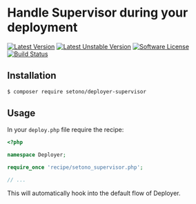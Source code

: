 # Handle Supervisor during your deployment

[![Latest Version][ico-version]][link-packagist]
[![Latest Unstable Version][ico-unstable-version]][link-packagist]
[![Software License][ico-license]](LICENSE)
[![Build Status][ico-github-actions]][link-github-actions]

## Installation

```bash
$ composer require setono/deployer-supervisor
```

## Usage

In your `deploy.php` file require the recipe:

```php
<?php

namespace Deployer;

require_once 'recipe/setono_supervisor.php';

// ...
```

This will automatically hook into the default flow of Deployer.

[ico-version]: https://poser.pugx.org/setono/deployer-supervisor/v/stable
[ico-unstable-version]: https://poser.pugx.org/setono/deployer-supervisor/v/unstable
[ico-license]: https://poser.pugx.org/setono/deployer-supervisor/license
[ico-github-actions]: https://github.com/Setono/deployer-supervisor/workflows/build/badge.svg

[link-packagist]: https://packagist.org/packages/setono/deployer-supervisor
[link-github-actions]: https://github.com/Setono/deployer-supervisor/actions
